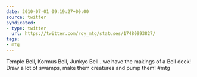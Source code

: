 ```yaml
---
date: 2010-07-01 09:19:27+00:00
source: twitter
syndicated:
- type: twitter
  url: https://twitter.com/roy_mtg/statuses/17480993827/
tags:
- mtg
---
```


Temple Bell, Kormus Bell, Junkyo Bell...we have the makings of a Bell deck! Draw a lot of swamps, make them creatures and pump them! #mtg
